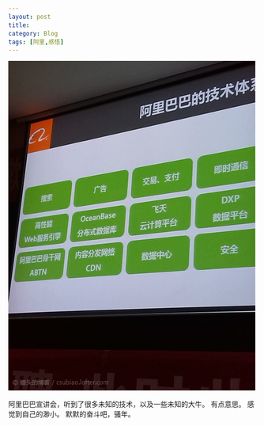 ```yaml
---
layout: post
title: 
category: Blog
tags: [阿里,感悟]
---
```

![](/assets/uploads/6598285826518510344.jpg)  

阿里巴巴宣讲会，听到了很多未知的技术，以及一些未知的大牛。 有点意思。 感觉到自己的渺小。  默默的奋斗吧，骚年。
